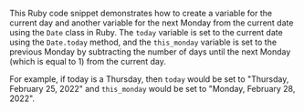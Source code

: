  This Ruby code snippet demonstrates how to create a variable for the current day and another variable for the next Monday from the current date using the `Date` class in Ruby. The `today` variable is set to the current date using the `Date.today` method, and the `this_monday` variable is set to the previous Monday by subtracting the number of days until the next Monday (which is equal to 1) from the current day.

For example, if today is a Thursday, then `today` would be set to "Thursday, February 25, 2022" and `this_monday` would be set to "Monday, February 28, 2022".